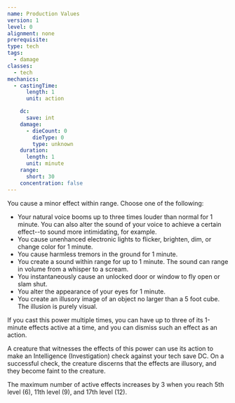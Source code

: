 ```yaml
---
name: Production Values
version: 1
level: 0
alignment: none
prerequisite: 
type: tech
tags:
  - damage
classes:
  - tech
mechanics:
  - castingTime:
      length: 1
      unit: action

    dc:
      save: int
    damage:
      - dieCount: 0
        dieType: 0
        type: unknown
    duration:
      length: 1
      unit: minute
    range:
      short: 30
    concentration: false
---
```

You cause a minor effect within range. Choose one of the following:
- Your natural voice booms up to three times louder than normal for 1 minute. You can also alter the sound of your voice to achieve a certain effect--to sound more intimidating, for example.
- You cause unenhanced electronic lights to flicker, brighten, dim, or change color for 1 minute.
- You cause harmless tremors in the ground for 1 minute.
- You create a sound within range for up to 1 minute. The sound can range in volume from a whisper to a scream.
- You instantaneously cause an unlocked door or window to fly open or slam shut.
- You alter the appearance of your eyes for 1 minute.
- You create an illusory image of an object no larger than a 5 foot cube. The illusion is purely visual.

If you cast this power multiple times, you can have up to three of its 1-minute effects active at a time, and you can dismiss such an effect as an action.

A creature that witnesses the effects of this power can use its action to make an Intelligence (Investigation) check against your tech save DC. On a successful check, the creature discerns that the effects are illusory, and they become faint to the creature.

The maximum number of active effects increases by 3 when you reach 5th level (6), 11th level (9), and 17th level (12).
    